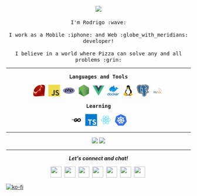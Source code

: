 <p align="center">
  <img src="https://media.giphy.com/media/MeJgB3yMMwIaHmKD4z/giphy.gif" width="30%">
  <br><br>
  <samp>
    I'm Rodrigo :wave:
    <br><br>
    I work as a Mobile :iphone: and Web :globe_with_meridians: developer!
    <br><br>
    I believe in a world where Pizza can solve any and all problems :grin:
  </samp>
</p>

---
<p align="center">
  <samp>
    <strong>Languages and Tools</strong>
  </samp>
</p>

<p align="center">
  <samp>
  <code><img height="32" src="https://raw.githubusercontent.com/github/explore/80688e429a7d4ef2fca1e82350fe8e3517d3494d/topics/ruby/ruby.png"></code> 
  <code><img height="32" src="https://raw.githubusercontent.com/github/explore/80688e429a7d4ef2fca1e82350fe8e3517d3494d/topics/javascript/javascript.png"></code>
  <code><img height="32" src="https://raw.githubusercontent.com/github/explore/80688e429a7d4ef2fca1e82350fe8e3517d3494d/topics/php/php.png"></code>   
  <code><img height="32" src="https://raw.githubusercontent.com/github/explore/80688e429a7d4ef2fca1e82350fe8e3517d3494d/topics/nodejs/nodejs.png"></code>
  <code><img height="32" src="https://raw.githubusercontent.com/github/explore/80688e429a7d4ef2fca1e82350fe8e3517d3494d/topics/vue/vue.png"></code>
    <code><img height="32" src="https://raw.githubusercontent.com/github/explore/80688e429a7d4ef2fca1e82350fe8e3517d3494d/topics/docker/docker.png"></code>
    <code><img height="32" src="https://raw.githubusercontent.com/github/explore/80688e429a7d4ef2fca1e82350fe8e3517d3494d/topics/linux/linux.png"></code>
  <code><img height="32" src="https://raw.githubusercontent.com/github/explore/80688e429a7d4ef2fca1e82350fe8e3517d3494d/topics/postgresql/postgresql.png"></code>
  <code><img height="32" src="https://raw.githubusercontent.com/github/explore/80688e429a7d4ef2fca1e82350fe8e3517d3494d/topics/mysql/mysql.png"></code>
  </samp>
</p>

<p align="center">
  <samp>
    <strong>Learning</strong>
  </samp>
</p>

<p align="center">
  <samp>
  <code><img height="32" src="https://raw.githubusercontent.com/github/explore/80688e429a7d4ef2fca1e82350fe8e3517d3494d/topics/go/go.png"></code> 
    <code><img height="32" src="https://raw.githubusercontent.com/github/explore/80688e429a7d4ef2fca1e82350fe8e3517d3494d/topics/typescript/typescript.png"></code>
    <code><img height="32" src="https://raw.githubusercontent.com/github/explore/80688e429a7d4ef2fca1e82350fe8e3517d3494d/topics/react/react.png"></code>
    <code><img height="32" src="https://raw.githubusercontent.com/github/explore/80688e429a7d4ef2fca1e82350fe8e3517d3494d/topics/kubernetes/kubernetes.png"></code>
  </samp>
</p>

----

<p align = "center">
  <img src = "https://github-readme-stats.vercel.app/api/top-langs/?username=rodrigorrch&line_height=33&layout=compact">
  <img src = "https://github-readme-stats.vercel.app/api?username=rodrigorrch&show_icons=true&line_height=33&layout=compact&hide=contribs,stars">
</p>

----

<p align="center">
  <i><b>Let's connect and chat!</b></i>

  <p align="center">
    <a href="https://www.linkedin.com/in/rodrigochinaglia/" target="_blank" alt="Linkedin"><img src="https://github.com/aletisunil/aletisunil/blob/master/linkedin.png" height="30" width="30"></a>&nbsp;
    <a href="https://twitter.com/rodrigo_rrch" target="_blank" alt="Twitter"><img src="https://github.com/aletisunil/aletisunil/blob/master/twitter.png" height="30" width="30"></a>&nbsp;
    <a href="https://www.instagram.com/rodrigorrch" target="_blank" alt="Instagram"><img src="https://github.com/aletisunil/aletisunil/blob/master/instagram.png" height="30" width="30"></a>&nbsp;
     <a href="https://t.me/sunilaleti" target="_blank" alt="Telegram"><img src="https://github.com/aletisunil/aletisunil/blob/master/telegram.png" height="30" width="30"></a>&nbsp;
    <a href="https://dev.to/rodrigo_rrch" target="_blank" alt="Devto"><img src="https://d2fltix0v2e0sb.cloudfront.net/dev-badge.svg" height="30" width="30"></a>&nbsp;
    <a href="mailto:rodrigo.rrch@gmail.com" target="_blank" alt="Gmail"><img src="https://cdn.jsdelivr.net/npm/simple-icons@v3/icons/gmail.svg" height="30" width="30"></a>&nbsp;
    <a href="https://fb.com/rodrigo.chinaglia" target="_blank" alt="Facebook"><img src="https://cdn.jsdelivr.net/npm/simple-icons@v3/icons/facebook.svg" height="30" width="30"></a>&nbsp;
  </p>

  [![ko-fi](https://ko-fi.com/img/githubbutton_sm.svg)](https://ko-fi.com/W7W810OEHC)
</p>
